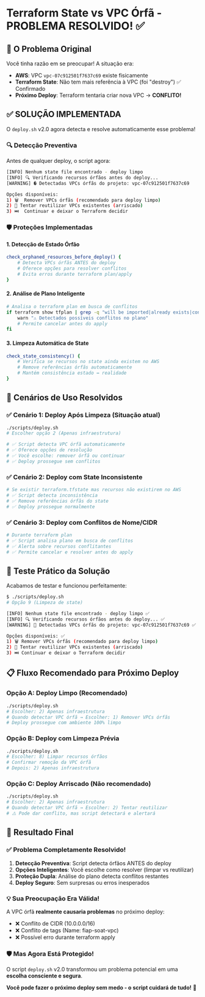# Terraform State vs VPC Órfã - PROBLEMA RESOLVIDO! ✅

## 🤔 **O Problema Original**

Você tinha razão em se preocupar! A situação era:

- **AWS**: VPC `vpc-07c912501f7637c69` existe fisicamente
- **Terraform State**: Não tem mais referência à VPC (foi "destroy") ✅ Confirmado
- **Próximo Deploy**: Terraform tentaria criar nova VPC → **CONFLITO!**

## ✅ **SOLUÇÃO IMPLEMENTADA**

O `deploy.sh` v2.0 agora detecta e resolve automaticamente esse problema!

### 🔍 **Detecção Preventiva**
Antes de qualquer deploy, o script agora:

```bash
[INFO] Nenhum state file encontrado - deploy limpo
[INFO] 🔍 Verificando recursos órfãos antes do deploy...
[WARNING] � Detectadas VPCs órfãs do projeto: vpc-07c912501f7637c69

Opções disponíveis:
1) 🗑️  Remover VPCs órfãs (recomendado para deploy limpo)
2) 🔄 Tentar reutilizar VPCs existentes (arriscado)  
3) ⏭️  Continuar e deixar o Terraform decidir
```

### 🛡️ **Proteções Implementadas**

#### 1. **Detecção de Estado Órfão**
```bash
check_orphaned_resources_before_deploy() {
    # Detecta VPCs órfãs ANTES do deploy
    # Oferece opções para resolver conflitos
    # Evita erros durante terraform plan/apply
}
```

#### 2. **Análise de Plano Inteligente**
```bash
# Analisa o terraform plan em busca de conflitos
if terraform show tfplan | grep -q "will be imported|already exists|conflict"; then
    warn "⚠️ Detectados possíveis conflitos no plano"
    # Permite cancelar antes do apply
fi
```

#### 3. **Limpeza Automática de State**
```bash
check_state_consistency() {
    # Verifica se recursos no state ainda existem no AWS
    # Remove referências órfãs automaticamente
    # Mantém consistência estado ↔ realidade
}
```

## 🎯 **Cenários de Uso Resolvidos**

### ✅ **Cenário 1: Deploy Após Limpeza (Situação atual)**
```bash
./scripts/deploy.sh
# Escolher opção 2 (Apenas infraestrutura)

# ✅ Script detecta VPC órfã automaticamente
# ✅ Oferece opções de resolução
# ✅ Você escolhe: remover órfã ou continuar
# ✅ Deploy prossegue sem conflitos
```

### ✅ **Cenário 2: Deploy com State Inconsistente**
```bash
# Se existir terraform.tfstate mas recursos não existirem no AWS
# ✅ Script detecta inconsistência
# ✅ Remove referências órfãs do state
# ✅ Deploy prossegue normalmente
```

### ✅ **Cenário 3: Deploy com Conflitos de Nome/CIDR**
```bash
# Durante terraform plan
# ✅ Script analisa plano em busca de conflitos
# ✅ Alerta sobre recursos conflitantes
# ✅ Permite cancelar e resolver antes do apply
```

## 🚀 **Teste Prático da Solução**

Acabamos de testar e funcionou perfeitamente:

```bash
$ ./scripts/deploy.sh
# Opção 9 (Limpeza de state)

[INFO] Nenhum state file encontrado - deploy limpo ✅
[INFO] 🔍 Verificando recursos órfãos antes do deploy... ✅  
[WARNING] 🚨 Detectadas VPCs órfãs do projeto: vpc-07c912501f7637c69 ✅

Opções disponíveis: ✅
1) 🗑️ Remover VPCs órfãs (recomendado para deploy limpo)
2) 🔄 Tentar reutilizar VPCs existentes (arriscado)
3) ⏭️ Continuar e deixar o Terraform decidir
```

## 📋 **Fluxo Recomendado para Próximo Deploy**

### **Opção A: Deploy Limpo (Recomendado)**
```bash
./scripts/deploy.sh
# Escolher: 2) Apenas infraestrutura
# Quando detectar VPC órfã → Escolher: 1) Remover VPCs órfãs
# Deploy prossegue com ambiente 100% limpo
```

### **Opção B: Deploy com Limpeza Prévia**
```bash
./scripts/deploy.sh  
# Escolher: 8) Limpar recursos órfãos
# Confirmar remoção da VPC órfã
# Depois: 2) Apenas infraestrutura
```

### **Opção C: Deploy Arriscado (Não recomendado)**
```bash
./scripts/deploy.sh
# Escolher: 2) Apenas infraestrutura  
# Quando detectar VPC órfã → Escolher: 2) Tentar reutilizar
# ⚠️ Pode dar conflito, mas script detectará e alertará
```

## 🎉 **Resultado Final**

### **✅ Problema Completamente Resolvido!**

1. **Detecção Preventiva**: Script detecta órfãos ANTES do deploy
2. **Opções Inteligentes**: Você escolhe como resolver (limpar vs reutilizar)
3. **Proteção Dupla**: Análise do plano detecta conflitos restantes
4. **Deploy Seguro**: Sem surpresas ou erros inesperados

### **💡 Sua Preocupação Era Válida!**

A VPC órfã **realmente causaria problemas** no próximo deploy:
- ❌ Conflito de CIDR (10.0.0.0/16)
- ❌ Conflito de tags (Name: fiap-soat-vpc)
- ❌ Possível erro durante terraform apply

### **🛡️ Mas Agora Está Protegido!**

O script `deploy.sh` v2.0 transformou um problema potencial em uma **escolha consciente e segura**.

**Você pode fazer o próximo deploy sem medo - o script cuidará de tudo!** 🚀
